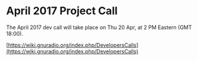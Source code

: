 
# April 2017 Project Call

The April 2017 dev call will take place on Thu 20 Apr, at 2 PM Eastern (GMT 18:00).

[https://wiki.gnuradio.org/index.php/DevelopersCalls](https://wiki.gnuradio.org/index.php/DevelopersCalls)

